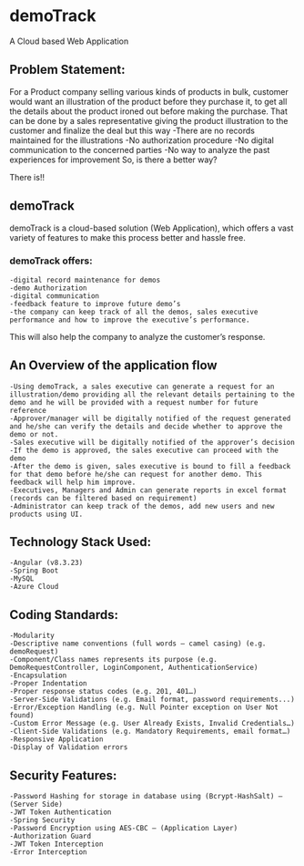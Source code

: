 # demoTrack
A Cloud based Web Application

## Problem Statement: 
For a Product company selling various kinds of products in bulk, customer would want an illustration of the product before they purchase it, to get all the details about the product ironed out before making the purchase.
That can be done by a sales representative giving the product illustration to the customer and finalize the deal but this way
    -There are no records maintained for the illustrations
	-No authorization procedure
	-No digital communication to the concerned parties
	-No way to analyze the past experiences for improvement
So, is there a better way?

There is!!

## demoTrack
demoTrack is a cloud-based solution (Web Application), which offers a vast variety of features to make this process better and hassle free.

### demoTrack offers:
	-digital record maintenance for demos
	-demo Authorization
	-digital communication
	-feedback feature to improve future demo’s
	-the company can keep track of all the demos, sales executive performance and how to improve the executive’s performance.

This will also help the company to analyze the customer’s response.

## An Overview of the application flow

	-Using demoTrack, a sales executive can generate a request for an illustration/demo providing all the relevant details pertaining to the demo and he will be provided with a request number for future reference
	-Approver/manager will be digitally notified of the request generated and he/she can verify the details and decide whether to approve the demo or not.
	-Sales executive will be digitally notified of the approver’s decision
	-If the demo is approved, the sales executive can proceed with the demo
	-After the demo is given, sales executive is bound to fill a feedback for that demo before he/she can request for another demo. This feedback will help him improve.
	-Executives, Managers and Admin can generate reports in excel format (records can be filtered based on requirement)
	-Administrator can keep track of the demos, add new users and new products using UI.

## Technology Stack Used:
	-Angular (v8.3.23)
	-Spring Boot
	-MySQL
	-Azure Cloud

## Coding Standards: 

    -Modularity
    -Descriptive name conventions (full words – camel casing) (e.g. demoRequest)
    -Component/Class names represents its purpose (e.g. DemoRequestController, LoginComponent, AuthenticationService)
	-Encapsulation
    -Proper Indentation
    -Proper response status codes (e.g. 201, 401…)
	-Server-Side Validations (e.g. Email format, password requirements...)
    -Error/Exception Handling (e.g. Null Pointer exception on User Not found)
    -Custom Error Message (e.g. User Already Exists, Invalid Credentials…)
	-Client-Side Validations (e.g. Mandatory Requirements, email format…)
    -Responsive Application
    -Display of Validation errors

## Security Features: 

	-Password Hashing for storage in database using (Bcrypt-HashSalt) – (Server Side)
	-JWT Token Authentication
    -Spring Security
	-Password Encryption using AES-CBC – (Application Layer)
	-Authorization Guard
    -JWT Token Interception
    -Error Interception
